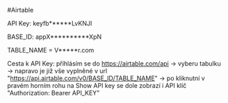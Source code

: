 #Airtable

API Key: keyfb******LvKNJI

BASE_ID: appX**********XpN

TABLE_NAME = V*****r.com

Cesta k API Key: příhlásím se do https://airtable.com/api  → vyberu tabulku  → napravo je již vše vyplněné v url "https://api.airtable.com/v0/BASE_ID/TABLE_NAME"
 → po kliknutní v pravém horním rohu na Show API key se dole zobrazí i API klíč "Authorization: Bearer API_KEY"

